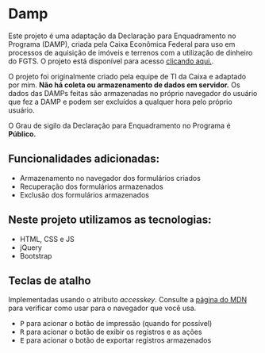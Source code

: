 # Damp

Este projeto é uma adaptação da Declaração para Enquadramento no Programa (DAMP), criada pela Caixa Econômica Federal para uso em processos de aquisição de imóveis e terrenos com a utilização de dinheiro do FGTS. O projeto está disponível para acesso [clicando aqui.][link-projeto].

O projeto foi originalmente criado pela equipe de TI da Caixa e adaptado por mim. **Não há coleta ou armazenamento de dados em servidor.** Os dados das DAMPs feitas são armazenadas no próprio navegador do usuário que fez a DAMP e podem ser excluídos a qualquer hora pelo próprio usuário.

O Grau de sigilo da Declaração para Enquadramento no Programa é **Público.**

## Funcionalidades adicionadas:

- Armazenamento no navegador dos formulários criados
- Recuperação dos formulários armazenados
- Exclusão dos formulários armazenados

## Neste projeto utilizamos as tecnologias:

- HTML, CSS e JS
- jQuery
- Bootstrap

## Teclas de atalho

Implementadas usando o atributo *accesskey*. 
Consulte a [página do MDN](https://developer.mozilla.org/pt-BR/docs/Web/HTML/Global_attributes/accesskey) para verificar como usar para o navegador que você usa.

- <kbd>P</kbd> para acionar o botão de impressão (quando for possível)
- <kbd>R</kbd> para acionar o botão de exibir os registros e as ações
- <kbd>E</kbd> para acionar o botão de exportar registros armazenados

[link-projeto]: https://gabrieszin.github.io/damp/
